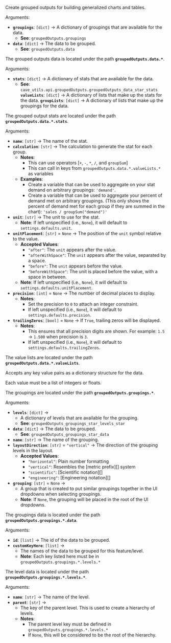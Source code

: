 Create grouped outputs for building generalized charts and tables.

Arguments:

* **`groupings`**: `[dict]` &rarr; A dictionary of groupings that are available for the data.
    * **See**: `groupedOutputs.groupings`
* **`data`**: `[dict]` &rarr; The data to be grouped.
    * **See**: `groupedOutputs.data`

The grouped outputs data is located under the path **`groupedOutputs.data.*`**.

Arguments:

* **`stats`**: `[dict]` &rarr; A dictionary of stats that are available for the data.
    * **See**: `cave_utils.api.groupedOutputs.groupedOutputs_data_star_stats`
**`valueLists`**: `[dict]` &rarr; A dictionary of lists that make up the stats for the data.
**`groupLists`**: `[dict]` &rarr; A dictionary of lists that make up the groupings for the data.

The grouped output stats are located under the path **`groupedOutputs.data.*.stats`**.

Arguments:

* **`name`**: `[str]` &rarr; The name of the stat.
* **`calculation`**: `[str]` &rarr; The calculation to generate the stat for each group.
    * **Notes**:
        * This can use operators [`+`, `-`, `*`, `/`, and `groupSum`]
        * This can call in keys from `groupedOutputs.data.*.valueLists.*` as variables
    * **Examples**:
        * Create a variable that can be used to aggregate on your stat demand on arbitrary groupings: `'demand'`.
        * Create a variable that can be used to aggregate your percent of demand met on arbitrary groupings. (This only shows the percent of demand met for each group if they are summed in the chart): `'sales / groupSum("demand")'`
* **`unit`**: `[str]` &rarr; The unit to use for the stat.
    * **Note**: If left unspecified (i.e., `None`), it will default to `settings.defaults.unit`.
* **`unitPlacement`**: `[str]` = `None` &rarr; The position of the `unit` symbol relative to the value.
    * **Accepted Values**:
        * `"after"`: The `unit` appears after the value.
        * `"afterWithSpace"`: The `unit` appears after the value, separated by a space.
        * `"before"`: The `unit` appears before the value.
        * `"beforeWithSpace"`: The unit is placed before the value, with a space in between.
    * **Note**: If left unspecified (i.e., `None`), it will default to `settings.defaults.unitPlacement`.
* **`precision`**: `[int]` = `None` &rarr; The number of decimal places to display.
    * **Notes**:
        * Set the precision to `0` to attach an integer constraint.
        * If left unspecified (i.e., `None`), it will default to `settings.defaults.precision`.
* **`trailingZeros`**: `[bool]` = `None` &rarr; If `True`, trailing zeros will be displayed.
    * **Notes**:
        * This ensures that all precision digits are shown. For example: `1.5` &rarr; `1.500` when precision is `3`.
        * If left unspecified (i.e., `None`), it will default to `settings.defaults.trailingZeros`.

The value lists are located under the path **`groupedOutputs.data.*.valueLists`**.

Accepts any key value pairs as a dictionary structure for the data.

Each value must be a list of integers or floats.

The groupings are located under the path **`groupedOutputs.groupings.*`**.

Arguments:

* **`levels`**: `[dict]` &rarr;
    * A dictionary of levels that are available for the grouping.
    * **See**: `groupedOutputs_groupings_star_levels_star`
* **`data`**: `[dict]` &rarr; The data to be grouped.
    * **See**: `groupedOutputs_groupings_star_data`
* **`name`**: `[str]` &rarr; The name of the grouping.
* **`layoutDirection`**: `[str]` = `"vertical"` &rarr; The direction of the grouping levels in the layout.
    * **Accepted Values**:
        * `"horizontal"`: Plain number formatting
        * `"vertical"`: Resembles the [metric prefix][] system
        * `"scientific"`: [Scientific notation][]
        * `"engineering"`: [Engineering notation][]
* **`grouping`**: `[str]` = `None` &rarr;
    * A group that is created to put similar groupings together in the UI dropdowns when selecting groupings.
    * **Note**: If `None`, the grouping will be placed in the root of the UI dropdowns.

The groupings data is located under the path **`groupedOutputs.groupings.*.data`**.

Arguments:

* **`id`**: `[list]` &rarr; The id of the data to be grouped.
* **`customKeyHere`**: `[list]` &rarr;
    * The names of the data to be grouped for this feature/level.
    * **Note**: Each key listed here must be in `groupedOutputs.groupings.*.levels.*`

The level data is located under the path **`groupedOutputs.groupings.*.levels.*`**.

Arguments:

* **`name`**: `[str]` &rarr; The name of the level.
* **`parent`**: `[str]` &rarr;
    * The key of the parent level. This is used to create a hierarchy of levels.
    * **Notes**:
        * The parent level key must be defined in `groupedOutputs.groupings.*.levels.*`
        * If `None`, this will be considered to be the root of the hierarchy.